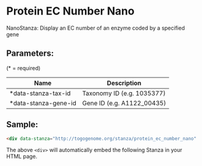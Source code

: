 Protein EC Number Nano
======================

NanoStanza: Display an EC number of an enzyme coded by a specified gene

## Parameters:

(* = required)

| Name             | Description                         |
|------------------|-------------------------------------|
| *data-stanza-tax-id | Taxonomy ID (e.g. 1035377) |
| *data-stanza-gene-id | Gene ID (e.g. A1122_00435) |

## Sample:

```html
<div data-stanza="http://togogenome.org/stanza/protein_ec_number_nano" data-stanza-tax-id="1035377" data-stanza-gene-id="A1122_00435"></div>
```

The above `<div>` will automatically embed the following Stanza in your HTML page.

<div data-stanza="/stanza/protein_ec_number_nano" data-stanza-tax-id="1035377 data-stanza-gene-id="A1122_00435"></div>
